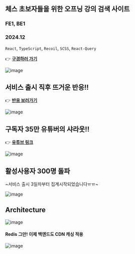 ## 체스 초보자들을 위한 오프닝 강의 검색 사이트
### FE1, BE1<br/>
### 2024.12<br/>
`React`, `TypeScript`, `Recoil`, `SCSS`, `React-Query` 
<br/>

👉 [**구경하러 가기**](https://chessmong.com/)

![image](https://github.com/user-attachments/assets/688f512a-7db4-4791-9ff9-907c5547302d)

## 서비스 출시 직후 뜨거운 반응!!

👉 [**반응 보러가기**](https://gall.dcinside.com/mgallery/board/view/?id=chess&no=195623&exception_mode=notice&page=1)

![image](https://github.com/user-attachments/assets/1d2b7330-d3d0-42a4-8307-5f8ec3af6997)

## 구독자 35만 유튜버의 샤라웃!!

👉 [**유튜브 링크**](https://www.youtube.com/channel/UCFE9BolPlT2qtVFmJa9Y6gA/community?lb=UgkxFKxgJSwjFlqmPTEFhmWXKct7X-ql3teH)

![image](https://github.com/user-attachments/assets/8dbaaebc-3208-4386-8324-c28c205d5863)


## 활성사용자 300명 돌파
~서비스 출시 3일차부터 집계시작되었습니다ㅠㅠ~

![image](https://github.com/user-attachments/assets/598dc8c2-8ba7-41a4-b6f1-45e539649b68)

## Architecture

![image](https://github.com/user-attachments/assets/841a62bc-fce8-405f-95d5-50996c89af0d)

#### Redis 그만! 이제 백엔드도 CDN 캐싱 적용

![image](https://github.com/user-attachments/assets/df66cd42-0636-40f2-ad89-846cd16cc683)
